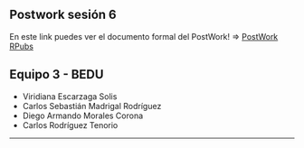 ## Postwork sesión 6
En este link puedes ver el documento formal del PostWork! =>
[PostWork RPubs](https://rpubs.com/diego-corona/Postwork_6)

## Equipo 3 - BEDU

* Viridiana Escarzaga Solis
* Carlos Sebastián Madrigal Rodríguez 
* Diego Armando Morales Corona
* Carlos Rodríguez Tenorio
---------------------------------------
